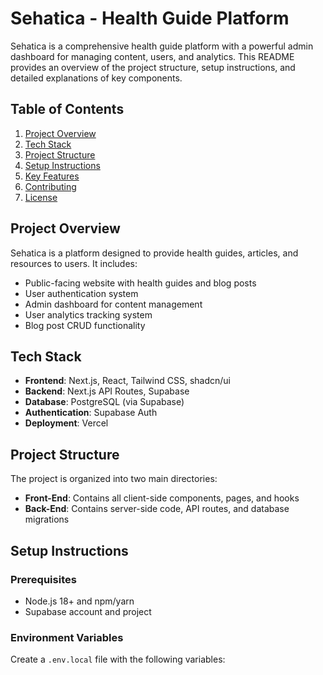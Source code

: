# Sehatica - Health Guide Platform

Sehatica is a comprehensive health guide platform with a powerful admin dashboard for managing content, users, and analytics. This README provides an overview of the project structure, setup instructions, and detailed explanations of key components.

## Table of Contents

1. [Project Overview](#project-overview)
2. [Tech Stack](#tech-stack)
3. [Project Structure](#project-structure)
4. [Setup Instructions](#setup-instructions)
5. [Key Features](#key-features)
6. [Contributing](#contributing)
7. [License](#license)

## Project Overview

Sehatica is a platform designed to provide health guides, articles, and resources to users. It includes:

- Public-facing website with health guides and blog posts
- User authentication system
- Admin dashboard for content management
- User analytics tracking system
- Blog post CRUD functionality

## Tech Stack

- **Frontend**: Next.js, React, Tailwind CSS, shadcn/ui
- **Backend**: Next.js API Routes, Supabase
- **Database**: PostgreSQL (via Supabase)
- **Authentication**: Supabase Auth
- **Deployment**: Vercel

## Project Structure

The project is organized into two main directories:

- **Front-End**: Contains all client-side components, pages, and hooks
- **Back-End**: Contains server-side code, API routes, and database migrations

## Setup Instructions

### Prerequisites

- Node.js 18+ and npm/yarn
- Supabase account and project

### Environment Variables

Create a `.env.local` file with the following variables:

